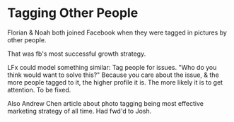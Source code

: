 # Tagging Other People

Florian & Noah both joined Facebook when they were tagged in pictures by other people. 

That was fb's most successful growth strategy.

LFx could model something similar:
Tag people for issues. "Who do you think would want to solve this?" Because you care about the issue, & the more people tagged to it, the higher profile it is. The more likely it is to get attention. To be fixed.

Also Andrew Chen article about photo tagging being most effective marketing strategy of all time. Had fwd'd to Josh. 
